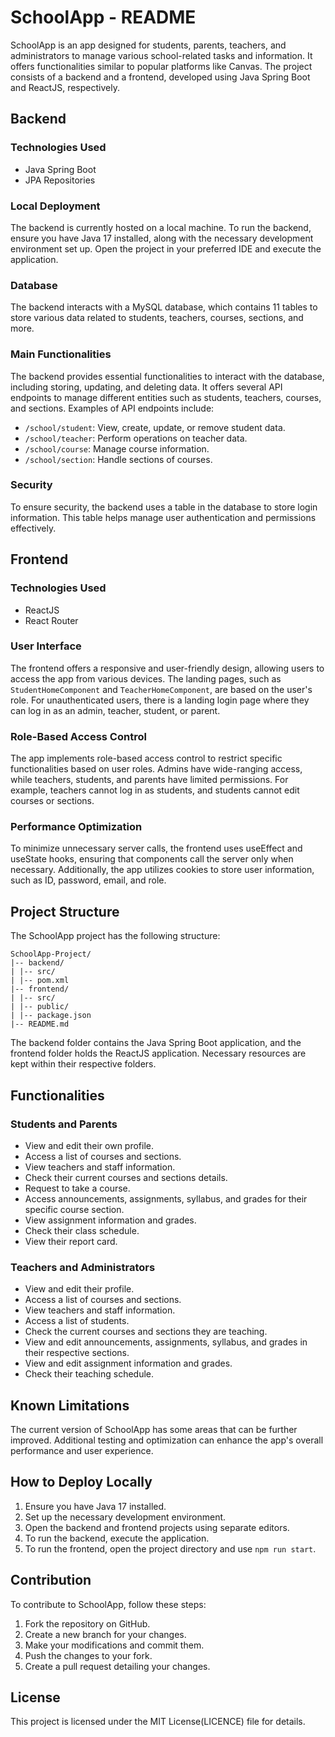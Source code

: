 # SchoolApp - README

SchoolApp is an app designed for students, parents, teachers, and administrators to manage various school-related tasks and information. It offers functionalities similar to popular platforms like Canvas. The project consists of a backend and a frontend, developed using Java Spring Boot and ReactJS, respectively.

## Backend

### Technologies Used
- Java Spring Boot
- JPA Repositories

### Local Deployment
The backend is currently hosted on a local machine. To run the backend, ensure you have Java 17 installed, along with the necessary development environment set up. Open the project in your preferred IDE and execute the application.

### Database
The backend interacts with a MySQL database, which contains 11 tables to store various data related to students, teachers, courses, sections, and more.

### Main Functionalities
The backend provides essential functionalities to interact with the database, including storing, updating, and deleting data. It offers several API endpoints to manage different entities such as students, teachers, courses, and sections. Examples of API endpoints include:
- `/school/student`: View, create, update, or remove student data.
- `/school/teacher`: Perform operations on teacher data.
- `/school/course`: Manage course information.
- `/school/section`: Handle sections of courses.

### Security
To ensure security, the backend uses a table in the database to store login information. This table helps manage user authentication and permissions effectively.

## Frontend

### Technologies Used
- ReactJS
- React Router

### User Interface
The frontend offers a responsive and user-friendly design, allowing users to access the app from various devices. The landing pages, such as `StudentHomeComponent` and `TeacherHomeComponent`, are based on the user's role. For unauthenticated users, there is a landing login page where they can log in as an admin, teacher, student, or parent.

### Role-Based Access Control
The app implements role-based access control to restrict specific functionalities based on user roles. Admins have wide-ranging access, while teachers, students, and parents have limited permissions. For example, teachers cannot log in as students, and students cannot edit courses or sections.

### Performance Optimization
To minimize unnecessary server calls, the frontend uses useEffect and useState hooks, ensuring that components call the server only when necessary. Additionally, the app utilizes cookies to store user information, such as ID, password, email, and role.

## Project Structure

The SchoolApp project has the following structure:
```
SchoolApp-Project/
|-- backend/
| |-- src/
| |-- pom.xml
|-- frontend/
| |-- src/
| |-- public/
| |-- package.json
|-- README.md
```

The backend folder contains the Java Spring Boot application, and the frontend folder holds the ReactJS application. Necessary resources are kept within their respective folders.

## Functionalities

### Students and Parents
- View and edit their own profile.
- Access a list of courses and sections.
- View teachers and staff information.
- Check their current courses and sections details.
- Request to take a course.
- Access announcements, assignments, syllabus, and grades for their specific course section.
- View assignment information and grades.
- Check their class schedule.
- View their report card.

### Teachers and Administrators
- View and edit their profile.
- Access a list of courses and sections.
- View teachers and staff information.
- Access a list of students.
- Check the current courses and sections they are teaching.
- View and edit announcements, assignments, syllabus, and grades in their respective sections.
- View and edit assignment information and grades.
- Check their teaching schedule.

## Known Limitations

The current version of SchoolApp has some areas that can be further improved. Additional testing and optimization can enhance the app's overall performance and user experience.

## How to Deploy Locally

1. Ensure you have Java 17 installed.
2. Set up the necessary development environment.
3. Open the backend and frontend projects using separate editors.
4. To run the backend, execute the application.
5. To run the frontend, open the project directory and use `npm run start`.

## Contribution

To contribute to SchoolApp, follow these steps:
1. Fork the repository on GitHub.
2. Create a new branch for your changes.
3. Make your modifications and commit them.
4. Push the changes to your fork.
5. Create a pull request detailing your changes.

## License

This project is licensed under the MIT License(LICENCE) file for details.
